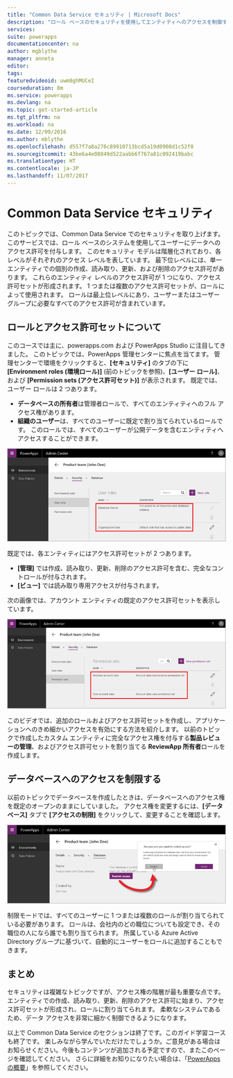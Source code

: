 ```yaml
---
title: "Common Data Service セキュリティ | Microsoft Docs"
description: "ロール ベースのセキュリティを使用してエンティティへのアクセスを制御する"
services: 
suite: powerapps
documentationcenter: na
author: mgblythe
manager: anneta
editor: 
tags: 
featuredvideoid: uwm8ghMUCeI
courseduration: 8m
ms.service: powerapps
ms.devlang: na
ms.topic: get-started-article
ms.tgt_pltfrm: na
ms.workload: na
ms.date: 12/09/2016
ms.author: mblythe
ms.openlocfilehash: d557f7a8a276c89910713bcd5a19d0908d1c52f0
ms.sourcegitcommit: 43be6a4e08849d522aabb6f767a81c092419babc
ms.translationtype: HT
ms.contentlocale: ja-JP
ms.lasthandoff: 11/07/2017
---
```

# <a name="common-data-service-security"></a>Common Data Service セキュリティ
このトピックでは、Common Data Service でのセキュリティを取り上げます。 このサービスでは、ロール ベースのシステムを使用してユーザーにデータへのアクセス許可を付与します。 このセキュリティ モデルは階層化されており、各レベルがそれぞれのアクセス レベルを表しています。 最下位レベルには、単一エンティティでの個別の作成、読み取り、更新、および削除のアクセス許可があります。 これらのエンティティ レベルのアクセス許可が 1 つになり、アクセス許可セットが形成されます。 1 つまたは複数のアクセス許可セットが、ロールによって使用されます。 ロールは最上位レベルにあり、ユーザーまたはユーザー グループに必要なすべてのアクセス許可が含まれています。

## <a name="understanding-roles-and-permission-sets"></a>ロールとアクセス許可セットについて
このコースでは主に、powerapps.com および PowerApps Studio に注目してきました。 このトピックでは、PowerApps 管理センターに焦点を当てます。 管理センターで環境をクリックすると、**[セキュリティ]** のタブの下に **[Environment roles (環境ロール)]** (前のトピックを参照)、**[ユーザー ロール]**、および **[Permission sets (アクセス許可セット)]** が表示されます。 既定では、ユーザー ロールは 2 つあります。

* **データベースの所有者**は管理者ロールで、すべてのエンティティへのフル アクセス権があります。
* **組織のユーザー**は、すべてのユーザーに既定で割り当てられているロールです。 このロールでは、すべてのユーザーが公開データを含むエンティティへアクセスすることができます。

![管理センターのユーザー ロール](./media/learning-common-data-service-security/user-roles.png)

既定では、各エンティティにはアクセス許可セットが 2 つあります。 

* **[管理]** では作成、読み取り、更新、削除のアクセス許可を含む、完全なコントロールが付与されます。
* **[ビュー]** では読み取り専用アクセスが付与されます。

次の画像では、アカウント エンティティの既定のアクセス許可セットを表示しています。 

![管理センター アクセス許可セット](./media/learning-common-data-service-security/permission-sets.png)

このビデオでは、追加のロールおよびアクセス許可セットを作成し、アプリケーションへのきめ細かいアクセスを有効にする方法を紹介します。 以前のトピックで作成したカスタム エンティティに完全なアクセス権を付与する**製品レビューの管理**、およびアクセス許可セットを割り当てる **ReviewApp 所有者**ロールを作成します。  

## <a name="restrict-access-to-a-database"></a>データベースへのアクセスを制限する
以前のトピックでデータベースを作成したときは、データベースへのアクセス権を既定のオープンのままにしていました。 アクセス権を変更するには、**[データベース]** タブで **[アクセスの制限]** をクリックして、変更することを確認します。

![データベースへのアクセスを制限する](./media/learning-common-data-service-security/restrict-access.png)

制限モードでは、すべてのユーザーに 1 つまたは複数のロールが割り当てられている必要があります。 ロールは、会社内のどの職位についても設定でき、その職位の人になら誰でも割り当てられます。 所属している Azure Active Directory グループに基づいて、自動的にユーザーをロールに追加することもできます。

## <a name="wrapping-it-up"></a>まとめ
セキュリティは複雑なトピックですが、アクセス権の階層が最も重要な点です。 エンティティでの作成、読み取り、更新、削除のアクセス許可に始まり、アクセス許可セットが形成され、ロールに割り当てられます。 柔軟なシステムであるため、データ アクセスを非常に細かく制御できるようになります。 

以上で Common Data Service のセクションは終了です。このガイド学習コースも終了です。 楽しみながら学んでいただけたでしょうか。ご意見がある場合はお知らせください。今後もコンテンツが追加される予定ですので、またこのページを確認してください。 さらに詳細をお知りになりたい場合は、「[PowerApps の概要](https://powerapps.microsoft.com/tutorials/getting-started/)」を参照してください。 

